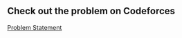 <h2>Check out the problem on Codeforces</h2>
<a href="https://codeforces.com/problemset/problem/1201/A">Problem Statement</a>
